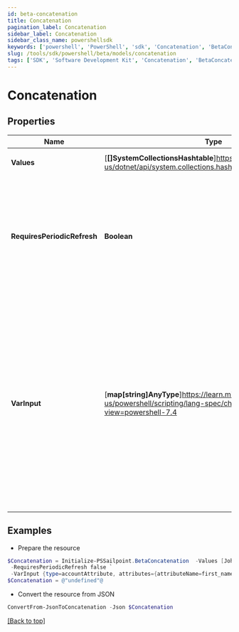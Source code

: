```yaml
---
id: beta-concatenation
title: Concatenation
pagination_label: Concatenation
sidebar_label: Concatenation
sidebar_class_name: powershellsdk
keywords: ['powershell', 'PowerShell', 'sdk', 'Concatenation', 'BetaConcatenation'] 
slug: /tools/sdk/powershell/beta/models/concatenation
tags: ['SDK', 'Software Development Kit', 'Concatenation', 'BetaConcatenation']
---
```



# Concatenation

## Properties

Name | Type | Description | Notes
------------ | ------------- | ------------- | -------------
**Values** | [**[]SystemCollectionsHashtable**]https://learn.microsoft.com/en-us/dotnet/api/system.collections.hashtable?view=net-9.0 | An array of items to join together | [required]
**RequiresPeriodicRefresh** | **Boolean** | A value that indicates whether the transform logic should be re-evaluated every evening as part of the identity refresh process | [optional] [default to $false]
**VarInput** | [**map[string]AnyType**]https://learn.microsoft.com/en-us/powershell/scripting/lang-spec/chapter-04?view=powershell-7.4 | This is an optional attribute that can explicitly define the input data which will be fed into the transform logic. If input is not provided, the transform will take its input from the source and attribute combination configured via the UI. | [optional] 

## Examples

- Prepare the resource
```powershell
$Concatenation = Initialize-PSSailpoint.BetaConcatenation  -Values [John,  , Smith] `
 -RequiresPeriodicRefresh false `
 -VarInput {type=accountAttribute, attributes={attributeName=first_name, sourceName=Source}}
$Concatenation = @"undefined"@
```

- Convert the resource from JSON
```powershell
ConvertFrom-JsonToConcatenation -Json $Concatenation
```


[[Back to top]](#) 

